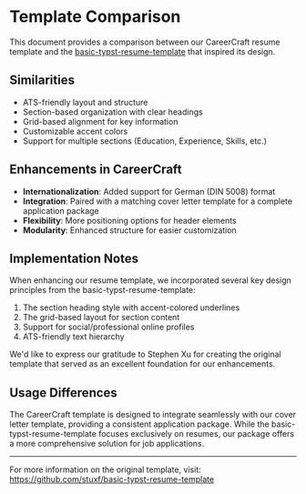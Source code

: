 # Template Comparison

This document provides a comparison between our CareerCraft resume template and the [basic-typst-resume-template](https://github.com/stuxf/basic-typst-resume-template) that inspired its design.

## Similarities

- ATS-friendly layout and structure
- Section-based organization with clear headings
- Grid-based alignment for key information
- Customizable accent colors
- Support for multiple sections (Education, Experience, Skills, etc.)

## Enhancements in CareerCraft

- **Internationalization**: Added support for German (DIN 5008) format
- **Integration**: Paired with a matching cover letter template for a complete application package
- **Flexibility**: More positioning options for header elements
- **Modularity**: Enhanced structure for easier customization

## Implementation Notes

When enhancing our resume template, we incorporated several key design principles from the basic-typst-resume-template:

1. The section heading style with accent-colored underlines
2. The grid-based layout for section content
3. Support for social/professional online profiles
4. ATS-friendly text hierarchy

We'd like to express our gratitude to Stephen Xu for creating the original template that served as an excellent foundation for our enhancements.

## Usage Differences

The CareerCraft template is designed to integrate seamlessly with our cover letter template, providing a consistent application package. While the basic-typst-resume-template focuses exclusively on resumes, our package offers a more comprehensive solution for job applications.

---

For more information on the original template, visit: https://github.com/stuxf/basic-typst-resume-template 